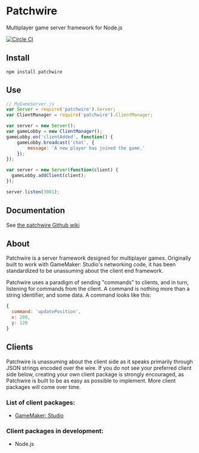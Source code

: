 # Patchwire
Multiplayer game server framework for Node.js

[![Circle CI](https://circleci.com/gh/twisterghost/patchwire.svg?style=svg)](https://circleci.com/gh/twisterghost/patchwire)

## Install
`npm install patchwire`

## Use
```JavaScript
// MyGameServer.js
var Server = require('patchwire').Server;
var ClientManager = require('patchwire').ClientManager;

var server = new Server();
var gameLobby = new ClientManager();
gameLobby.on('clientAdded', function() {
    gameLobby.broadcast('chat', {
        message: 'A new player has joined the game.'
    });
});

var server = new Server(function(client) {
  gameLobby.addClient(client);
});

server.listen(3001);
```

## Documentation

See [the patchwire Github wiki](https://github.com/twisterghost/patchwire/wiki)

## About

Patchwire is a server framework designed for multiplayer games. Originally built to work with GameMaker: Studio's networking code, it has been standardized to be unassuming about the client end framework.

Patchwire uses a paradigm of sending "commands" to clients, and in turn, listening for commands from the client. A command is nothing more than a string identifier, and some data. A command looks like this:

```JavaScript
{
  command: 'updatePosition',
  x: 200,
  y: 120
}
```

## Clients

Patchwire is unassuming about the client side as it speaks primarily through JSON strings encoded over the wire. If you do not see your preferred client side below, creating your own client package is strongly encouraged, as Patchwire is built to be as easy as possible to implement. More client packages will come over time.

### List of client packages:

* [GameMaker: Studio](https://github.com/twisterghost/patchwire-gm)

### Client packages in development:

* Node.js
